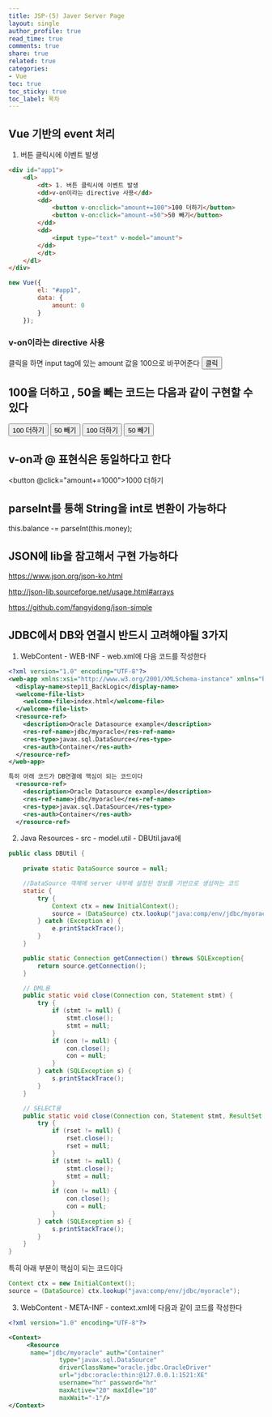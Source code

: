 ```yaml
---
title: JSP-(5) Javer Server Page
layout: single
author_profile: true
read_time: true
comments: true
share: true
related: true
categories:
- Vue
toc: true
toc_sticky: true
toc_label: 목차
---
```


## Vue 기반의 event 처리
1. 버튼 클릭시에 이벤트 발생
```html
<div id="app1">
    <dl>
        <dt> 1. 버튼 클릭시에 이벤트 발생
        <dd>v-on이라는 directive 사용</dd>
        <dd>
            <button v-on:click="amount+=100">100 더하기</button>
            <button v-on:click="amount-=50">50 빼기</button>
        </dd>
        <dd>
            <input type="text" v-model="amount">
        </dd>
        </dt>
    </dl>
</div>
```
```javascript
new Vue({
        el: "#app1",
        data: {
            amount: 0
        }
    });
```

### v-on이라는 directive 사용
클릭을 하면 input tag에 있는 amount 값을 100으로 바꾸어준다
<button v-on:click="amount=100">클릭</button>


## 100을 더하고 , 50을 빼는 코드는 다음과 같이 구현할 수 있다
<button v-on:click="amount=amount+100">100 더하기</button>
<button v-on:click="amount=amount-50">50 빼기</button>
<button v-on:click="amount+=100">100 더하기</button>
<button v-on:click="amount-=50">50 빼기</button>

## v-on과 @ 표현식은 동일하다고 한다
<button @click="amount+=1000">1000 더하기</button>

## parseInt를 통해 String을 int로 변환이 가능하다
this.balance -= parseInt(this.money);

## JSON에 lib을 참고해서 구현 가능하다
https://www.json.org/json-ko.html

http://json-lib.sourceforge.net/usage.html#arrays

https://github.com/fangyidong/json-simple

## JDBC에서 DB와 연결시 반드시 고려해야될 3가지 
1. WebContent - WEB-INF - web.xml에 다음 코드를 작성한다
```xml
<?xml version="1.0" encoding="UTF-8"?>
<web-app xmlns:xsi="http://www.w3.org/2001/XMLSchema-instance" xmlns="http://xmlns.jcp.org/xml/ns/javaee" xsi:schemaLocation="http://xmlns.jcp.org/xml/ns/javaee http://xmlns.jcp.org/xml/ns/javaee/web-app_3_1.xsd" id="WebApp_ID" version="3.1">
  <display-name>step11_BackLogic</display-name>
  <welcome-file-list>
    <welcome-file>index.html</welcome-file>
  </welcome-file-list>
  <resource-ref>
    <description>Oracle Datasource example</description>
    <res-ref-name>jdbc/myoracle</res-ref-name>
    <res-type>javax.sql.DataSource</res-type>
    <res-auth>Container</res-auth>
  </resource-ref>
</web-app>
```
```xml
특히 아래 코드가 DB연결에 핵심이 되는 코드이다
  <resource-ref>
    <description>Oracle Datasource example</description>
    <res-ref-name>jdbc/myoracle</res-ref-name>
    <res-type>javax.sql.DataSource</res-type>
    <res-auth>Container</res-auth>
  </resource-ref>
```

2. Java Resources - src - model.util - DBUtil.java에 
```java
public class DBUtil {
	
	private static DataSource source = null;

	//DataSource 객체에 server 내부에 설정된 정보를 기반으로 생성하는 코드
	static {
		try {
			Context ctx = new InitialContext();
			source = (DataSource) ctx.lookup("java:comp/env/jdbc/myoracle");
		} catch (Exception e) {
			e.printStackTrace();
		}
	}

	public static Connection getConnection() throws SQLException{
		return source.getConnection();
	}

	// DML용
	public static void close(Connection con, Statement stmt) {
		try {
			if (stmt != null) {
				stmt.close();
				stmt = null;
			}
			if (con != null) {
				con.close();
				con = null;
			}
		} catch (SQLException s) {
			s.printStackTrace();
		}
	}

	// SELECT용
	public static void close(Connection con, Statement stmt, ResultSet rset) {
		try {
			if (rset != null) {
				rset.close();
				rset = null;
			}
			if (stmt != null) {
				stmt.close();
				stmt = null;
			}
			if (con != null) {
				con.close();
				con = null;
			}
		} catch (SQLException s) {
			s.printStackTrace();
		}
	}
}
```
특히 아래 부분이 핵심이 되는 코드이다
```java
Context ctx = new InitialContext();
source = (DataSource) ctx.lookup("java:comp/env/jdbc/myoracle");
```

3. WebContent - META-INF - context.xml에 다음과 같이 코드를 작성한다
```xml
<?xml version="1.0" encoding="UTF-8"?>

<Context>
	 <Resource 
	  name="jdbc/myoracle" auth="Container"
              type="javax.sql.DataSource" 
              driverClassName="oracle.jdbc.OracleDriver"
              url="jdbc:oracle:thin:@127.0.0.1:1521:XE"
              username="hr" password="hr" 
              maxActive="20" maxIdle="10"
              maxWait="-1"/>
</Context>
```